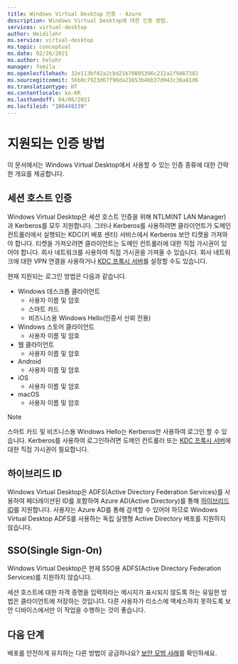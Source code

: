 ```yaml
---
title: Windows Virtual Desktop 인증 - Azure
description: Windows Virtual Desktop에 대한 인증 방법.
services: virtual-desktop
author: Heidilohr
ms.service: virtual-desktop
ms.topic: conceptual
ms.date: 02/26/2021
ms.author: helohr
manager: femila
ms.openlocfilehash: 32e113bf02a2cbd21b70805396c212a1f9467382
ms.sourcegitcommit: 56b0c7923d67f96da21653b4bb37d943c36a81d6
ms.translationtype: HT
ms.contentlocale: ko-KR
ms.lasthandoff: 04/06/2021
ms.locfileid: "106448239"
---
```

# <a name="supported-authentication-methods"></a>지원되는 인증 방법

이 문서에서는 Windows Virtual Desktop에서 사용할 수 있는 인증 종류에 대한 간략한 개요를 제공합니다.

## <a name="session-host-authentication"></a>세션 호스트 인증

Windows Virtual Desktop은 세션 호스트 인증을 위해 NTLM(NT LAN Manager)과 Kerberos를 모두 지원합니다. 그러나 Kerberos를 사용하려면 클라이언트가 도메인 컨트롤러에서 실행되는 KDC(키 배포 센터) 서비스에서 Kerberos 보안 티켓을 가져와야 합니다. 티켓을 가져오려면 클라이언트는 도메인 컨트롤러에 대한 직접 가시권이 있어야 합니다. 회사 네트워크를 사용하여 직접 가시권을 가져올 수 있습니다. 회사 네트워크에 대한 VPN 연결을 사용하거나 [KDC 프록시 서버](key-distribution-center-proxy.md)를 설정할 수도 있습니다.

현재 지원되는 로그인 방법은 다음과 같습니다.

- Windows 데스크톱 클라이언트
    - 사용자 이름 및 암호
    - 스마트 카드
    - 비즈니스용 Windows Hello(인증서 신뢰 전용)
- Windows 스토어 클라이언트
    - 사용자 이름 및 암호
- 웹 클라이언트
    - 사용자 이름 및 암호
- Android
    - 사용자 이름 및 암호
- iOS
    - 사용자 이름 및 암호
- macOS
    - 사용자 이름 및 암호

>[!NOTE]
>스마트 카드 및 비즈니스용 Windows Hello는 Kerberos만 사용하여 로그인 할 수 있습니다. Kerberos를 사용하여 로그인하려면 도메인 컨트롤러 또는 [KDC 프록시 서버](key-distribution-center-proxy.md)에 대한 직접 가시권이 필요합니다.

## <a name="hybrid-identity"></a>하이브리드 ID

Windows Virtual Desktop은 ADFS(Active Directory Federation Services)를 사용하여 페더레이션된 ID를 포함하여 Azure AD(Active Directory)를 통해 [하이브리드 ID](../active-directory/hybrid/whatis-hybrid-identity.md)를 지원합니다. 사용자는 Azure AD를 통해 검색할 수 있어야 하므로 Windows Virtual Desktop ADFS를 사용하는 독립 실행형 Active Directory 배포를 지원하지 않습니다.

## <a name="single-sign-on-sso"></a>SSO(Single Sign-On)

Windows Virtual Desktop은 현재 SSO용 ADFS(Active Directory Federation Services)를 지원하지 않습니다.

세션 호스트에 대한 자격 증명을 입력하라는 메시지가 표시되지 않도록 하는 유일한 방법은 클라이언트에 저장하는 것입니다. 다른 사용자가 리소스에 액세스하지 못하도록 보안 디바이스에서만 이 작업을 수행하는 것이 좋습니다.

## <a name="next-steps"></a>다음 단계

배포를 안전하게 유지하는 다른 방법이 궁금하나요? [보안 모범 사례](security-guide.md)를 확인하세요.
